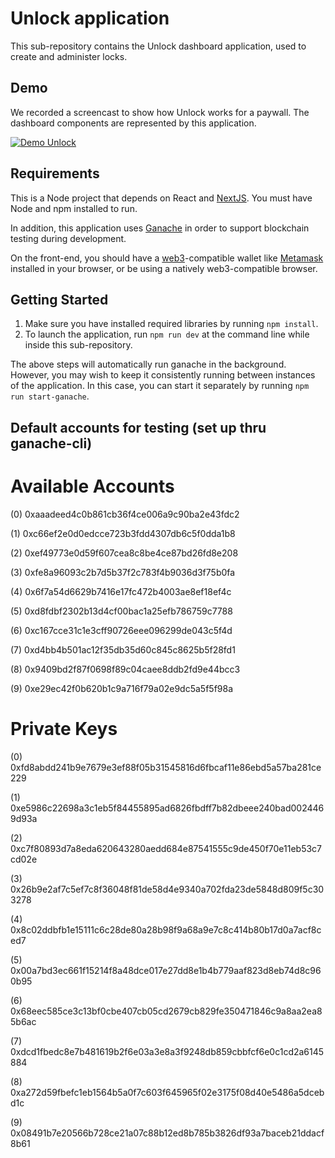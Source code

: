 # Unlock application

This sub-repository contains the Unlock dashboard application, used to create and administer locks.

## Demo

We recorded a screencast to show how Unlock works for a paywall. The dashboard components are represented by this
application.

[![Demo Unlock](https://img.youtube.com/vi/B1OVnU2Rw8A/0.jpg)](https://www.youtube.com/watch?v=B1OVnU2Rw8A)

## Requirements

This is a Node project that depends on React and [NextJS](https://nextjs.org/). You must have Node and npm installed 
to run.

In addition, this application uses [Ganache](https://truffleframework.com/ganache) in order to support blockchain testing
during development.

On the front-end, you should have a [web3](https://web3js.readthedocs.io/en/1.0/)-compatible wallet like 
[Metamask](https://metamask.io/) installed in your browser, or be using a natively web3-compatible browser.

## Getting Started

 1. Make sure you have installed required libraries by running `npm install`.
 2. To launch the application, run `npm run dev` at the command line while inside this sub-repository.

The above steps will automatically run ganache in the background. However, you may wish to keep it consistently running
between instances of the application. In this case, you can start it separately by running `npm run start-ganache`.

## Default accounts for testing (set up thru ganache-cli)

# Available Accounts

(0) 0xaaadeed4c0b861cb36f4ce006a9c90ba2e43fdc2

(1) 0xc66ef2e0d0edcce723b3fdd4307db6c5f0dda1b8

(2) 0xef49773e0d59f607cea8c8be4ce87bd26fd8e208

(3) 0xfe8a96093c2b7d5b37f2c783f4b9036d3f75b0fa

(4) 0x6f7a54d6629b7416e17fc472b4003ae8ef18ef4c

(5) 0xd8fdbf2302b13d4cf00bac1a25efb786759c7788

(6) 0xc167cce31c1e3cff90726eee096299de043c5f4d

(7) 0xd4bb4b501ac12f35db35d60c845c8625b5f28fd1

(8) 0x9409bd2f87f0698f89c04caee8ddb2fd9e44bcc3

(9) 0xe29ec42f0b620b1c9a716f79a02e9dc5a5f5f98a

# Private Keys

(0) 0xfd8abdd241b9e7679e3ef88f05b31545816d6fbcaf11e86ebd5a57ba281ce229

(1) 0xe5986c22698a3c1eb5f84455895ad6826fbdff7b82dbeee240bad0024469d93a

(2) 0xc7f80893d7a8eda620643280aedd684e87541555c9de450f70e11eb53c7cd02e

(3) 0x26b9e2af7c5ef7c8f36048f81de58d4e9340a702fda23de5848d809f5c303278

(4) 0x8c02ddbfb1e15111c6c28de80a28b98f9a68a9e7c8c414b80b17d0a7acf8ced7

(5) 0x00a7bd3ec661f15214f8a48dce017e27dd8e1b4b779aaf823d8eb74d8c960b95

(6) 0x68eec585ce3c13bf0cbe407cb05cd2679cb829fe350471846c9a8aa2ea85b6ac

(7) 0xdcd1fbedc8e7b481619b2f6e03a3e8a3f9248db859cbbfcf6e0c1cd2a6145884

(8) 0xa272d59fbefc1eb1564b5a0f7c603f645965f02e3175f08d40e5486a5dcebd1c

(9) 0x08491b7e20566b728ce21a07c88b12ed8b785b3826df93a7baceb21ddacf8b61
